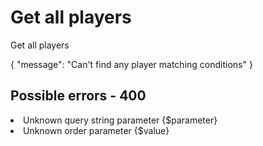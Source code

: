 # Get all players

<highlight>Get all players</highlight>

<api-endpoint openapi-path="./../../data.yaml" endpoint="/players" method="GET">
	<response type="206">
		<sample src="players/getSimpleAll.json"/>
	</response>
	<response type="400">
		<sample src="error.json"/>
	</response>
	<response type="404">
		<sample lang="JSON">
			{
				"message": "Can't find any player matching conditions"
			}
		</sample>
	</response>
</api-endpoint>

## Possible errors - 400
<list>
	<li>Unknown query string parameter <format color="BlueViolet">{$parameter}</format></li>
	<li>Unknown order parameter <format color="BlueViolet">{$value}</format></li>
</list>